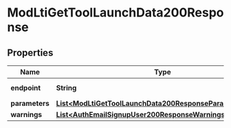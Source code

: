 

# ModLtiGetToolLaunchData200Response


## Properties

| Name | Type | Description | Notes |
|------------ | ------------- | ------------- | -------------|
|**endpoint** | **String** | Endpoint URL |  |
|**parameters** | [**List&lt;ModLtiGetToolLaunchData200ResponseParametersInner&gt;**](ModLtiGetToolLaunchData200ResponseParametersInner.md) |  |  |
|**warnings** | [**List&lt;AuthEmailSignupUser200ResponseWarningsInner&gt;**](AuthEmailSignupUser200ResponseWarningsInner.md) |  |  [optional] |



